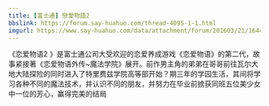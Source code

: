 ```yaml
---
title: [富士通] 戀愛物語2
bbslink: https://forum.say-huahuo.com/thread-4095-1-1.html
imgurl: https://www.say-huahuo.com/data/attachment/forum/201603/21/164448mezj7i6ytjybrytj.jpg
---
```


《恋爱物语2 》是富士通公司大受欢迎的恋爱养成游戏《恋爱物语》的第二代，故事紧接著《恋爱物语外传~魔法学院》展开。前作男主角的弟弟在哥哥前往瓦尔大地大陆探险的同时进入了特里费兹学院高等部开始？期三年的学园生活，其间将学习各种不同的魔法技术，并认识不同的朋友，并努力在毕业前掳获同班五位美少女中一位的芳心，赢得完美的结局<!--more-->
